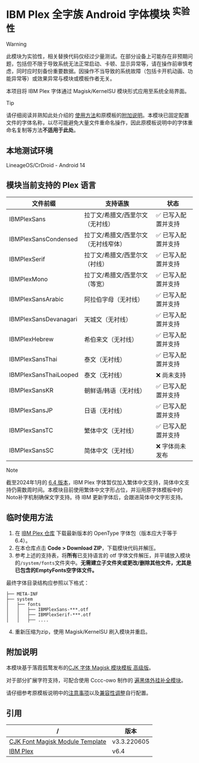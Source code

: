 # IBM Plex 全字族 Android 字体模块 <sup>实验性</sup>
> [!WARNING] 
> 此模块为实验性，相关替换代码仅经过少量测试。在部分设备上可能存在非预期问题，包括但不限于导致系统无法正常启动、卡顿、显示异常等，请在操作前审慎考虑，同时应时刻备份重要数据。因操作不当导致的系统故障（包括卡开机动画、功能异常等）或效果异常与模块或模板作者无关。

本项目将 IBM Plex 字体通过 Magisk/KernelSU 模块形式应用至系统全局界面。

> [!TIP]
> 请仔细阅读并熟知此处介绍的 [使用方法](#使用方法)和原模板的[附加说明](#附加说明)。本模块已固定配置文件的字体名称，以尽可能避免大量文件重命名操作，因此原模板说明中的字体重命名复制等方法**不适用于此处**。

## 本地测试环境

LineageOS/CrDroid - Android 14

## 模块当前支持的 Plex 语言
 | 文件前缀 | 支持语族 | 状态  | 
 | ------- | ---- | -------------------------------- |
 |IBMPlexSans|拉丁文/希腊文/西里尔文（无衬线）| ✅ 已写入配置并支持 |
 |IBMPlexSansCondensed| 拉丁文/希腊文/西里尔文（无衬线窄体）| ✅ 已写入配置并支持|
 |IBMPlexSerif|拉丁文/希腊文/西里尔文（衬线）|✅ 已写入配置并支持|
 |IBMPlexMono|拉丁文/希腊文/西里尔文（等宽）|✅ 已写入配置并支持|
 |IBMPlexSansArabic|阿拉伯字母（无衬线）|✅ 已写入配置并支持|
 |IBMPlexSansDevanagari|天城文（无衬线）|✅ 已写入配置并支持|
 |IBMPlexHebrew|希伯来文（无衬线）|✅ 已写入配置并支持|
 |IBMPlexSansThai|泰文（无衬线）|✅ 已写入配置并支持|
 |IBMPlexSansThaiLooped|泰文（无衬线）|❌ 尚未支持|
 |IBMPlexSansKR|朝鲜语/韩语（无衬线）|✅ 已写入配置并支持|
 |IBMPlexSansJP|日语（无衬线）|✅ 已写入配置并支持|
 |IBMPlexSansTC|繁体中文（无衬线）|✅ 已写入配置并支持|
 |IBMPlexSansSC|简体中文（无衬线）|❌ 字体尚未发布|

> [!NOTE]
> 截至2024年1月的 [6.4 版本](https://github.com/ibm/plex/releases/latest)，IBM Plex 字体暂仅加入繁体中文支持，简体中文支持仍需数周时间。本模块目前使用繁体中文字形占位，并沿用原字体模板中的Noto补字机制确保文字支持。待 IBM 更新字体后，会跟进简体中文字形支持。

## 临时使用方法
1. 在 [IBM Plex 仓库](https://github.com/ibm/plex/releases/latest) 下载最新版本的 OpenType 字体包（版本应大于等于6.4）。
2. 在本仓库点击 **Code > Download ZIP**，下载模块代码并解压。
3. 参考上述的支持表，将**所有**已支持语言的 otf 字体文件解压，并平铺放入模块的`/system/fonts`文件夹中。**无需建立子文件夹或更改/删除其他文件，尤其是已包含的EmptyFonts空字体文件。**

最终字体目录结构应参照以下格式：
```
├── META-INF
├── system
│   ├── fonts
│   │   ├── IBMPlexSans-***.otf
│   │   ├── IBMPlexSerif-***.otf
│   │   ├── ....
```

4. 重新压缩为zip，使用 Magisk/KernelSU 刷入模块并重启。

## 附加说明

本模块基于落霞孤鹜发布的[CJK 字体 Magisk 模块模板 高级版](https://github.com/lxgw/advanced-cjk-font-magisk-module-template)。

对于部分扩展字符支持，可配合使用 Cccc-owo 制作的 [遍黑体外挂补全模块](https://github.com/Cccc-owo/Another-Plangothic-magisk-module)。

请仔细参考原模板说明中的[注意事项](https://github.com/lxgw/advanced-cjk-font-magisk-module-template#%E6%B3%A8%E6%84%8F%E4%BA%8B%E9%A1%B9)以及[兼容性调整](https://github.com/lxgw/advanced-cjk-font-magisk-module-template#%E5%85%BC%E5%AE%B9%E6%80%A7%E8%B0%83%E6%95%B4-%E4%BB%85%E4%BE%9B%E5%8F%82%E8%80%83)自行配置。

## 引用


|/|版本|
|-|-|
|[CJK Font Magisk Module Template](https://github.com/lxgw/advanced-cjk-font-magisk-module-template)|v3.3.220605|
|[IBM Plex](https://github.com/ibm/plex)|v6.4|
